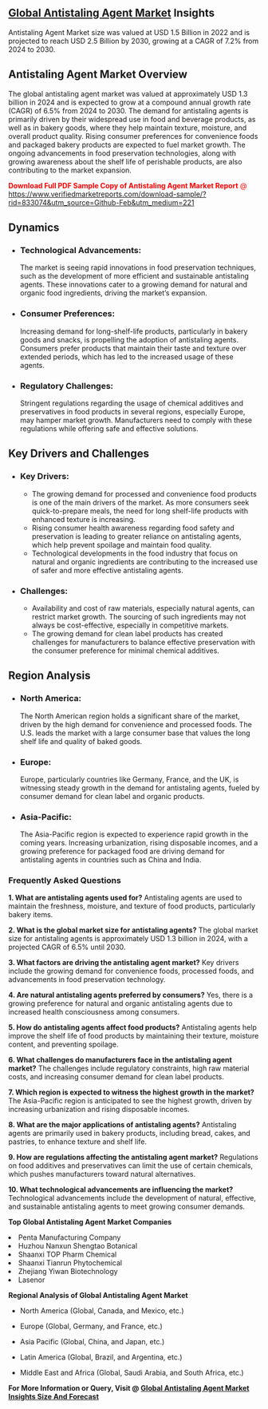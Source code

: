 <h2><a href="https://www.verifiedmarketreports.com/download-sample/?rid=833074&amp;utm_source=Github&amp;utm_medium=221" target="_blank">Global Antistaling Agent Market</a> Insights</h2><p>Antistaling Agent Market size was valued at USD 1.5 Billion in 2022 and is projected to reach USD 2.5 Billion by 2030, growing at a CAGR of 7.2% from 2024 to 2030.</p><p> <h2>Antistaling Agent Market Overview</h2> <p>The global antistaling agent market was valued at approximately USD 1.3 billion in 2024 and is expected to grow at a compound annual growth rate (CAGR) of 6.5% from 2024 to 2030. The demand for antistaling agents is primarily driven by their widespread use in food and beverage products, as well as in bakery goods, where they help maintain texture, moisture, and overall product quality. Rising consumer preferences for convenience foods and packaged bakery products are expected to fuel market growth. The ongoing advancements in food preservation technologies, along with growing awareness about the shelf life of perishable products, are also contributing to the market expansion.</p> <p><p><span class=""><span style="color: #ff0000;"><strong>Download Full PDF Sample Copy of Antistaling Agent Market Report</strong> @ </span><a href="https://www.verifiedmarketreports.com/download-sample/?rid=833074&amp;utm_source=Github-Feb&amp;utm_medium=221" target="_blank">https://www.verifiedmarketreports.com/download-sample/?rid=833074&amp;utm_source=Github-Feb&amp;utm_medium=221</a></span></p></p> <h2>Dynamics</h2> <ul> <li><h3>Technological Advancements:</h3> The market is seeing rapid innovations in food preservation techniques, such as the development of more efficient and sustainable antistaling agents. These innovations cater to a growing demand for natural and organic food ingredients, driving the market’s expansion.</li> <li><h3>Consumer Preferences:</h3> Increasing demand for long-shelf-life products, particularly in bakery goods and snacks, is propelling the adoption of antistaling agents. Consumers prefer products that maintain their taste and texture over extended periods, which has led to the increased usage of these agents.</li> <li><h3>Regulatory Challenges:</h3> Stringent regulations regarding the usage of chemical additives and preservatives in food products in several regions, especially Europe, may hamper market growth. Manufacturers need to comply with these regulations while offering safe and effective solutions.</li> </ul> <h2>Key Drivers and Challenges</h2> <ul> <li><h3>Key Drivers:</h3> <ul> <li>The growing demand for processed and convenience food products is one of the main drivers of the market. As more consumers seek quick-to-prepare meals, the need for long shelf-life products with enhanced texture is increasing.</li> <li>Rising consumer health awareness regarding food safety and preservation is leading to greater reliance on antistaling agents, which help prevent spoilage and maintain food quality.</li> <li>Technological developments in the food industry that focus on natural and organic ingredients are contributing to the increased use of safer and more effective antistaling agents.</li> </ul> </li> <li><h3>Challenges:</h3> <ul> <li>Availability and cost of raw materials, especially natural agents, can restrict market growth. The sourcing of such ingredients may not always be cost-effective, especially in competitive markets.</li> <li>The growing demand for clean label products has created challenges for manufacturers to balance effective preservation with the consumer preference for minimal chemical additives.</li> </ul> </li> </ul> <h2>Region Analysis</h2> <ul> <li><h3>North America:</h3> The North American region holds a significant share of the market, driven by the high demand for convenience and processed foods. The U.S. leads the market with a large consumer base that values the long shelf life and quality of baked goods.</li> <li><h3>Europe:</h3> Europe, particularly countries like Germany, France, and the UK, is witnessing steady growth in the demand for antistaling agents, fueled by consumer demand for clean label and organic products.</li> <li><h3>Asia-Pacific:</h3> The Asia-Pacific region is expected to experience rapid growth in the coming years. Increasing urbanization, rising disposable incomes, and a growing preference for packaged food are driving demand for antistaling agents in countries such as China and India.</li> </ul> <h3>Frequently Asked Questions</h3> <p><strong>1. What are antistaling agents used for?</strong> Antistaling agents are used to maintain the freshness, moisture, and texture of food products, particularly bakery items.</p> <p><strong>2. What is the global market size for antistaling agents?</strong> The global market size for antistaling agents is approximately USD 1.3 billion in 2024, with a projected CAGR of 6.5% until 2030.</p> <p><strong>3. What factors are driving the antistaling agent market?</strong> Key drivers include the growing demand for convenience foods, processed foods, and advancements in food preservation technology.</p> <p><strong>4. Are natural antistaling agents preferred by consumers?</strong> Yes, there is a growing preference for natural and organic antistaling agents due to increased health consciousness among consumers.</p> <p><strong>5. How do antistaling agents affect food products?</strong> Antistaling agents help improve the shelf life of food products by maintaining their texture, moisture content, and preventing spoilage.</p> <p><strong>6. What challenges do manufacturers face in the antistaling agent market?</strong> The challenges include regulatory constraints, high raw material costs, and increasing consumer demand for clean label products.</p> <p><strong>7. Which region is expected to witness the highest growth in the market?</strong> The Asia-Pacific region is anticipated to see the highest growth, driven by increasing urbanization and rising disposable incomes.</p> <p><strong>8. What are the major applications of antistaling agents?</strong> Antistaling agents are primarily used in bakery products, including bread, cakes, and pastries, to enhance texture and shelf life.</p> <p><strong>9. How are regulations affecting the antistaling agent market?</strong> Regulations on food additives and preservatives can limit the use of certain chemicals, which pushes manufacturers toward natural alternatives.</p> <p><strong>10. What technological advancements are influencing the market?</strong> Technological advancements include the development of natural, effective, and sustainable antistaling agents to meet growing consumer demands.</p> </p><p><strong>Top Global Antistaling Agent Market Companies</strong></p><div data-test-id=""><p><li>Penta Manufacturing Company</li><li> Huzhou Nanxun Shengtao Botanical</li><li> Shaanxi TOP Pharm Chemical</li><li> Shaanxi Tianrun Phytochemical</li><li> Zhejiang Yiwan Biotechnology</li><li> Lasenor</li></p><div><strong>Regional Analysis of&nbsp;Global Antistaling Agent Market</strong></div><ul><li dir="ltr"><p dir="ltr">North America&nbsp;(Global, Canada, and Mexico, etc.)</p></li><li dir="ltr"><p dir="ltr">Europe (Global, Germany, and France, etc.)</p></li><li dir="ltr"><p dir="ltr">Asia Pacific&nbsp;(Global, China, and Japan, etc.)</p></li><li dir="ltr"><p dir="ltr">Latin America&nbsp;(Global, Brazil, and Argentina, etc.)</p></li><li dir="ltr">Middle East and Africa&nbsp;(Global, Saudi Arabia, and South Africa, etc.)</li></ul><p><strong>For More Information or Query, Visit @&nbsp;</strong><strong><a href="https://www.verifiedmarketreports.com/product/antistaling-agent-market/?utm_source=Github&amp;utm_medium=221" target="_blank">Global Antistaling Agent Market Insights Size And Forecast</a></strong></p></div>
